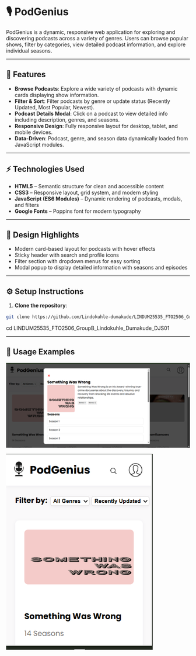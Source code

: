 # 🎙️ PodGenius

PodGenius is a dynamic, responsive web application for exploring and discovering podcasts across a variety of genres. Users can browse popular shows, filter by categories, view detailed podcast information, and explore individual seasons.

---

## 🌟 Features

- **Browse Podcasts**: Explore a wide variety of podcasts with dynamic cards displaying show information.
- **Filter & Sort**: Filter podcasts by genre or update status (Recently Updated, Most Popular, Newest).
- **Podcast Details Modal**: Click on a podcast to view detailed info including description, genres, and seasons.
- **Responsive Design**: Fully responsive layout for desktop, tablet, and mobile devices.
- **Data-Driven**: Podcast, genre, and season data dynamically loaded from JavaScript modules.

---

## ⚡ Technologies Used

- **HTML5** – Semantic structure for clean and accessible content
- **CSS3** – Responsive layout, grid system, and modern styling
- **JavaScript (ES6 Modules)** – Dynamic rendering of podcasts, modals, and filters
- **Google Fonts** – Poppins font for modern typography

---

## 🎨 Design Highlights

- Modern card-based layout for podcasts with hover effects
- Sticky header with search and profile icons
- Filter section with dropdown menus for easy sorting
- Modal popup to display detailed information with seasons and episodes

---

## ⚙️ Setup Instructions

1. **Clone the repository**:

```bash
git clone https://github.com/Lindokuhle-dumakude/LINDUM25535_FTO2506_GroupB_Lindokuhle_Dumakude_DJS01.git
```

cd LINDUM25535_FTO2506_GroupB_Lindokuhle_Dumakude_DJS01

---

## 🚀 Usage Examples

![alt text](image.png)

![alt text](image-1.png)